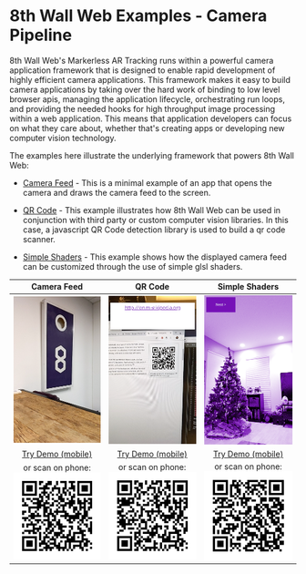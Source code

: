 # 8th Wall Web Examples - Camera Pipeline

8th Wall Web's Markerless AR Tracking runs within a powerful camera application framework that is
designed to enable rapid development of highly efficient camera applications. This framework makes
it easy to build camera applications by taking over the hard work of binding to low level browser
apis, managing the application lifecycle, orchestrating run loops, and providing the needed hooks
for high throughput image processing within a web application. This means that application
developers can focus on what they care about, whether that's creating apps or developing new
computer vision technology.

The examples here illustrate the underlying framework that powers 8th Wall Web:

* [Camera Feed](https://github.com/8thwall/web/tree/master/examples/camerapipeline/camerafeed) - This is a minimal example of an app that opens the camera and draws the camera feed to the screen.

* [QR Code](https://github.com/8thwall/web/tree/master/examples/camerapipeline/qrcode) - This example illustrates how 8th Wall Web can be used in conjunction with third party or custom computer vision libraries. In this case, a javascript QR Code detection library is used to build a qr code scanner.

* [Simple Shaders](https://github.com/8thwall/web/tree/master/examples/camerapipeline/simpleshaders) - This example shows how the displayed camera feed can be customized through the use of simple glsl shaders.

Camera Feed | QR Code | Simple Shaders
:----------: | :---------: | :----:
![camerafeed-screenshot](../../images/screenshot-camerafeed.png) | ![qrcode-screenshot](../../images/screenshot-qrcode.png) | ![simpleshaders-screenshot](../../images/screenshot-simpleshaders.png)
[Try Demo (mobile)](https://apps.8thwall.com/8thWall/camerapipeline_camerafeed) | [Try Demo (mobile)](https://apps.8thwall.com/8thWall/camerapipeline_qrcode) | [Try Demo (mobile)](https://apps.8thwall.com/8thWall/camerapipeline_simpleshaders)
or scan on phone:<br> ![QR1](../../images/qr-camerapipeline_camerafeed.png) | or scan on phone:<br> ![QR2](../../images/qr-camerapipeline_qrcode.png) | or scan on phone:<br> ![QR3](../../images/qr-camerapipeline_simpleshaders.png)
